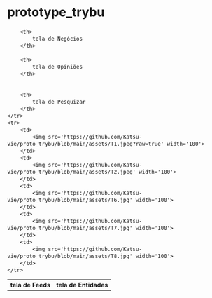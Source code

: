 # prototype_trybu
<table>
    <tr>
        <th>
            tela de Feeds
        </th>
        <th>
            tela de Entidades
        </th>
        
        <th>
            tela de Negócios
        </th>
        
        <th>
            tela de Opiniões
        </th>
        
        
        <th>
            tela de Pesquizar
        </th>
    </tr>
    <tr>
        <td>
            <img src='https://github.com/Katsu-vie/proto_trybu/blob/main/assets/T1.jpeg?raw=true' width='100'>
        </td>
        <td>
            <img src='https://github.com/Katsu-vie/proto_trybu/blob/main/assets/T2.jpeg' width='100'>
        </td>
        <td>
            <img src='https://github.com/Katsu-vie/proto_trybu/blob/main/assets/T6.jpg' width='100'>
        </td>
        <td>
            <img src='https://github.com/Katsu-vie/proto_trybu/blob/main/assets/T7.jpg' width='100'>
        </td>
        <td>
            <img src='https://github.com/Katsu-vie/proto_trybu/blob/main/assets/T8.jpg' width='100'>
        </td>
    </tr>
</table>
